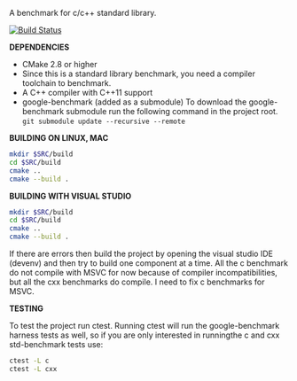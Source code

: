 A benchmark for c/c++ standard library.

[![Build
Status](https://travis-ci.org/hiraditya/std-benchmark.svg?branch=master)](https://travis-ci.org/hiraditya/std-benchmark)

**DEPENDENCIES**
- CMake 2.8 or higher
- Since this is a standard library benchmark, you need a compiler toolchain to benchmark.
- A C++ compiler with C++11 support
- google-benchmark (added as a submodule)
        To download the google-benchmark submodule run the following command in the project root.
        `git submodule update --recursive --remote`

**BUILDING ON LINUX, MAC**
```sh
mkdir $SRC/build
cd $SRC/build
cmake ..
cmake --build .
```

**BUILDING WITH VISUAL STUDIO**
```sh
mkdir $SRC/build
cd $SRC/build
cmake ..
cmake --build .
```

If there are errors then build the project by opening the visual studio IDE (devenv)
and then try to build one component at a time.
All the c benchmark do not compile with MSVC for now because of compiler incompatibilities,
but all the cxx benchmarks do compile. I need to fix c benchmarks for MSVC.

**TESTING**

To test the project run ctest. Running ctest will run the google-benchmark harness tests
as well, so if you are only interested in runningthe c and cxx std-benchmark tests use:

```sh
ctest -L c
ctest -L cxx
```
